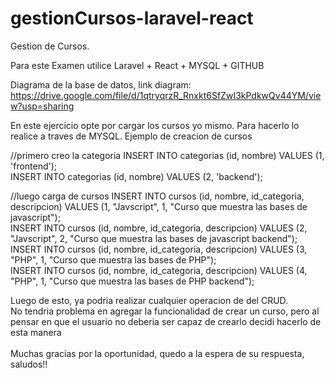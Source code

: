 # gestionCursos-laravel-react
Gestion de Cursos. 

Para este Examen utilice Laravel + React + MYSQL + GITHUB <br />

Diagrama de la base de datos, link diagram: https://drive.google.com/file/d/1qtryqrzR_Rnxkt6SfZwI3kPdkwQv44YM/view?usp=sharing <br />

En este ejercicio opte por cargar los cursos yo mismo. Para hacerlo lo realice a traves de MYSQL. Ejemplo de creacion de cursos<br />

//primero creo la categoria
INSERT INTO categorias (id, nombre) VALUES (1, 'frontend');<br />
INSERT INTO categorias (id, nombre) VALUES (2, 'backend');<br />

//luego carga de cursos
INSERT INTO cursos (id, nombre, id_categoria, descripcion) VALUES (1, "Javscript", 1, "Curso que muestra las bases de javascript");<br />
INSERT INTO cursos (id, nombre, id_categoria, descripcion) VALUES (2, "Javscript", 2, "Curso que muestra las bases de javascript backend");<br />
INSERT INTO cursos (id, nombre, id_categoria, descripcion) VALUES (3, "PHP", 1, "Curso que muestra las bases de PHP");<br />
INSERT INTO cursos (id, nombre, id_categoria, descripcion) VALUES (4, "PHP", 1, "Curso que muestra las bases de PHP backend");<br />

Luego de esto, ya podria realizar cualquier operacion de del CRUD.  <br />
No tendria problema en agregar la funcionalidad de crear un curso, pero al pensar en que el usuario no deberia ser capaz de crearlo decidi hacerlo de esta manera <br /><br />
Muchas gracias por la oportunidad, quedo a la espera de su respuesta, saludos!!
